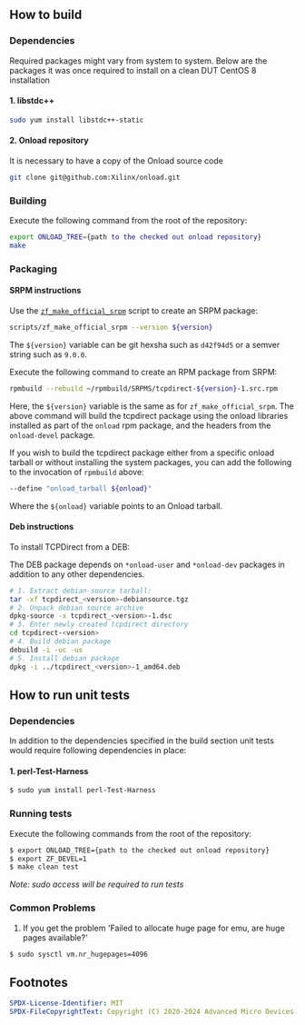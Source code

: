 ## How to build

### Dependencies
Required packages might vary from system to system. Below are the packages it was once required to install on a clean DUT CentOS 8 installation 

#### 1. libstdc++
```bash
sudo yum install libstdc++-static
```
#### 2. Onload repository
It is necessary to have a copy of the Onload source code
```bash
git clone git@github.com:Xilinx/onload.git
```

### Building
Execute the following command from the root of the repository:

```bash
export ONLOAD_TREE={path to the checked out onload repository}
make
```

### Packaging

#### SRPM instructions
Use the [`zf_make_official_srpm`](./scripts/zf_make_official_srpm) script to create an SRPM package:

```bash
scripts/zf_make_official_srpm --version ${version}
```

The `${version}` variable can be git hexsha such as `d42f94d5` or a semver string such as `9.0.0`.

Execute the following command to create an RPM package from SRPM:

```bash
rpmbuild --rebuild ~/rpmbuild/SRPMS/tcpdirect-${version}-1.src.rpm
```

Here, the `${version}` variable is the same as for `zf_make_official_srpm`.
The above command will build the tcpdirect package using the onload libraries
installed as part of the `onload` rpm package, and the headers from the
`onload-devel` package.

If you wish to build the tcpdirect package either from a specific onload tarball
or without installing the system packages, you can add the following to the
invocation of `rpmbuild` above:

```bash
--define "onload_tarball ${onload}"
```

Where the `${onload}` variable points to an Onload tarball.


#### Deb instructions

To install TCPDirect from a DEB:

The DEB package depends on `*onload-user` and `*onload-dev` packages in addition
to any other dependencies.

```bash
# 1. Extract debian-source tarball:
tar -xf tcpdirect_<version>-debiansource.tgz
# 2. Unpack debian source archive
dpkg-source -x tcpdirect_<version>-1.dsc
# 3. Enter newly created tcpdirect directory
cd tcpdirect-<version>
# 4. Build debian package
debuild -i -uc -us
# 5. Install debian package
dpkg -i ../tcpdirect_<version>-1_amd64.deb
```
## How to run unit tests

### Dependencies
In addition to the dependencies specified in the build section unit tests would require following dependencies in place:

#### 1. perl-Test-Harness
```bash
$ sudo yum install perl-Test-Harness
```


### Running tests
Execute the following commands from the root of the repository:

```bash
$ export ONLOAD_TREE={path to the checked out onload repository}
$ export ZF_DEVEL=1
$ make clean test
```

*Note: sudo access will be required to run tests*

### Common Problems

1) If you get the problem 'Failed to allocate huge page for emu, are huge pages available?'

```bash
$ sudo sysctl vm.nr_hugepages=4096
```

## Footnotes

```yaml
SPDX-License-Identifier: MIT
SPDX-FileCopyrightText: Copyright (C) 2020-2024 Advanced Micro Devices, Inc.
```
